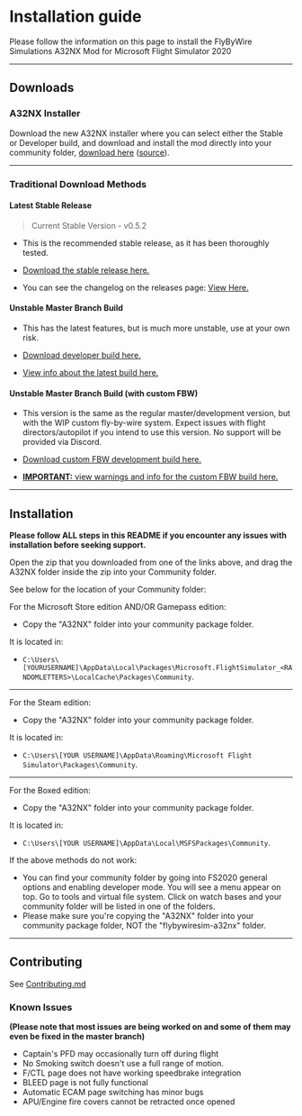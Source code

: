 # Installation guide

Please follow the information on this page to install the FlyByWire Simulations A32NX Mod for Microsoft Flight Simulator 2020

---

## Downloads

### A32NX Installer

Download the new A32NX installer where you can select either the Stable or Developer build, and download and install the mod directly into your community folder, [download here](https://github.com/Externoak/A32NX-installer/releases/latest/download/A32NX_Downloader.zip) ([source](https://github.com/Externoak/A32NX-installer/)).

---

### Traditional Download Methods

#### Latest Stable Release

>Current Stable Version - v0.5.2

* This is the recommended stable release, as it has been thoroughly tested.

 * [Download the stable release here.](https://github.com/flybywiresim/a32nx/releases/latest/download/flybywiresim-a32nx.zip)

 * You can see the changelog on the releases page: [View Here.](https://github.com/flybywiresim/a32nx/releases)

#### Unstable Master Branch Build

* This has the latest features, but is much more unstable, use at your own risk.

 * [Download developer build here.](https://github.com/flybywiresim/a32nx/releases/download/vmaster/A32NX-master.zip)

 * [View info about the latest build here.](https://github.com/flybywiresim/a32nx/releases/tag/vmaster)

#### Unstable Master Branch Build (with custom FBW)

* This version is the same as the regular master/development version, but with the WIP custom fly-by-wire system. Expect issues with flight directors/autopilot if you intend to use this version. No support will be provided via Discord.

* [Download custom FBW development build here.](https://flybywiresim-packages.nyc3.cdn.digitaloceanspaces.com/vmaster-cfbw/A32NX-master-cfbw.zip)

* [**IMPORTANT:** view warnings and info for the custom FBW build here.](https://github.com/flybywiresim/a32nx/tree/fbw/docs)

---
## Installation

**Please follow ALL steps in this README if you encounter any issues with installation before seeking support.**

Open the zip that you downloaded from one of the links above, and drag the A32NX folder inside the zip into your Community folder.

See below for the location of your Community folder:

For the Microsoft Store edition AND/OR Gamepass edition:

- Copy the "A32NX" folder into your community package folder.

It is located in:

* `C:\Users\[YOURUSERNAME]\AppData\Local\Packages\Microsoft.FlightSimulator_<RANDOMLETTERS>\LocalCache\Packages\Community`.

---

For the Steam edition:

- Copy the "A32NX" folder into your community package folder.

It is located in:

* `C:\Users\[YOUR USERNAME]\AppData\Roaming\Microsoft Flight Simulator\Packages\Community`.

---

For the Boxed edition:

- Copy the "A32NX" folder into your community package folder.

It is located in:

* `C:\Users\[YOUR USERNAME]\AppData\Local\MSFSPackages\Community`.


If the above methods do not work:
- You can find your community folder by going into FS2020 general options and enabling developer mode. You will see a menu appear on top. Go to tools and virtual file system. Click on watch bases and your community folder will be listed in one of the folders.
- Please make sure you're copying the "A32NX" folder into your community package folder, NOT the "flybywiresim-a32nx" folder.

***

## Contributing

See [Contributing.md](.github/Contributing.md)

### Known Issues

**(Please note that most issues are being worked on and some of them may even be fixed in the master branch)**

- Captain's PFD may occasionally turn off during flight
- No Smoking switch doesn't use a full range of motion.
- F/CTL page does not have working speedbrake integration
- BLEED page is not fully functional
- Automatic ECAM page switching has minor bugs
- APU/Engine fire covers cannot be retracted once opened
